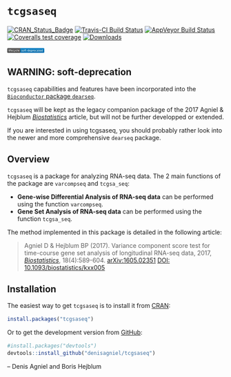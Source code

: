 
<!-- README.md is generated from README.Rmd. Please edit that file -->

# `tcgsaseq`

[![CRAN\_Status\_Badge](http://www.r-pkg.org/badges/version/tcgsaseq)](https://cran.r-project.org/package=tcgsaseq)
[![Travis-CI Build
Status](https://travis-ci.org/denisagniel/tcgsaseq.svg?branch=master)](https://travis-ci.org/denisagniel/tcgsaseq)
[![AppVeyor Build
Status](https://ci.appveyor.com/api/projects/status/github/denisagniel/tcgsaseq?branch=master&svg=true)](https://ci.appveyor.com/project/denisagniel/tcgsaseq)
[![Coveralls test
coverage](https://coveralls.io/repos/github/denisagniel/tcgsaseq/badge.svg)](https://coveralls.io/r/denisagniel/tcgsaseq?branch=master)
[![Downloads](https://cranlogs.r-pkg.org/badges/tcgsaseq?color=blue)](https://www.r-pkg.org/pkg/tcgsaseq)

<img src="man/figures/lifecycle-soft-deprecated.svg" width="17%" />

## WARNING: soft-deprecation

`tcgsaseq` capabilities and features have been incorporated into the
[`Bioconductor` package
`dearseq`](https://bioconductor.org/packages/release/bioc/html/dearseq.html).

`tcgsaseq` will be kept as the legacy companion package of the 2017
Agniel & Hejblum
[*Biostatistics*](https://academic.oup.com/biostatistics/article-abstract/18/4/589/3065599)
article, but will not be further developped or extended.

If you are interested in using tcgsaseq, you should probably rather look
into the newer and more comprehensive `dearseq` package.

## Overview

`tcgsaseq` is a package for analyzing RNA-seq data. The 2 main functions
of the package are `varcompseq` and `tcgsa_seq`:

  - **Gene-wise Differential Analysis of RNA-seq data** can be performed
    using the function `varcompseq`.
  - **Gene Set Analysis of RNA-seq data** can be performed using the
    function `tcgsa_seq`.

The method implemented in this package is detailed in the following
article:

> Agniel D & Hejblum BP (2017). Variance component score test for
> time-course gene set analysis of longitudinal RNA-seq data, 2017,
> [*Biostatistics*](https://academic.oup.com/biostatistics/article-abstract/18/4/589/3065599),
> 18(4):589-604. [arXiv:1605.02351](https://arxiv.org/abs/1605.02351v4)
> [DOI: 10.1093/biostatistics/kxx005](https://doi.org/10.1093/biostatistics/kxx005)

## Installation

The easiest way to get `tcgsaseq` is to install it from
[CRAN](https://cran.r-project.org/package=tcgsaseq):

``` r
install.packages("tcgsaseq")
```

Or to get the development version from
[GitHub](https://github.com/denisagniel/tcgsaseq):

``` r
#install.packages("devtools")
devtools::install_github("denisagniel/tcgsaseq")
```

– Denis Agniel and Boris Hejblum
